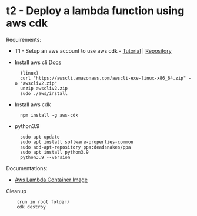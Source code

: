 # t2 - Deploy a lambda function using aws cdk

Requirements:
- T1 - Setup an aws account to use aws cdk - [Tutorial](https://www.youtube.com/watch?v=q1Rwus-uioY) | [Repository](https://github.com/tj0000/t1)
- Install aws cli [Docs](https://docs.aws.amazon.com/cli/latest/userguide/getting-started-install.html)

        (linux)
        curl "https://awscli.amazonaws.com/awscli-exe-linux-x86_64.zip" -o "awscliv2.zip"
        unzip awscliv2.zip
        sudo ./aws/install

- Install aws cdk

        npm install -g aws-cdk

- python3.9

        sudo apt update
        sudo apt install software-properties-common
        sudo add-apt-repository ppa:deadsnakes/ppa
        sudo apt install python3.9
        python3.9 --version


Documentations:
- [Aws Lambda Container Image](https://docs.aws.amazon.com/lambda/latest/dg/images-create.html)


Cleanup
        
        (run in root folder)
        cdk destroy